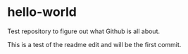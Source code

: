 # hello-world
Test repository to figure out what Github is all about.  

This is a test of the readme edit and will be the first commit.  
